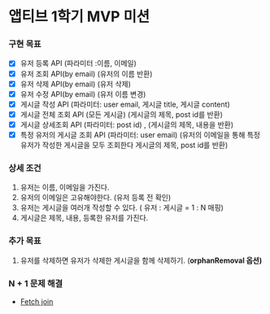 # 앱티브 1학기 MVP 미션

### 구현 목표

- [x]  유저 등록 API  (파라미터 :이름, 이메일)
- [x]  유저 조회 API(by email) (유저의 이름 반환)
- [x]  유저 삭제 API(by email) (유저 삭제)
- [x]  유저 수정 API(by email) (유저 이름 변경)
- [x]  게시글 작성 API (파라미터: user email, 게시글 title, 게시글 content)
- [x]  게시글 전체 조회 API (모든 게시글) (게시글의 제목, post id를 반환)
- [x]  게시글 상세조회 API (파라미터: post id) , (게시글의 제목, 내용을 반환)
- [x]  특정 유저의 게시글 조회 API (파라미터: user email) (유저의 이메일을 통해 특정 유저가 작성한 게시글을 모두 조회한다 게시글의 제목, post id를 반환)

### 상세 조건

1. 유저는 이름, 이메일을 가진다.
2. 유저의 이메일은 고유해야한다. (유저 등록 전 확인)
3. 유저는 게시글을 여러개 작성할 수 있다. ( 유저 : 게시글 = 1 : N 매핑)
4. 게시글은 제목, 내용, 등록한 유저를 가진다.

### 추가 목표

1. 유저를 삭제하면 유저가 삭제한 게시글을 함께 삭제하기. (**orphanRemoval 옵션)**

### N + 1 문제 해결
- [Fetch join](https://secretive-clipper-af5.notion.site/N-1-fetch-join-999a97b429b140a794ffa4a42bc118ae)
